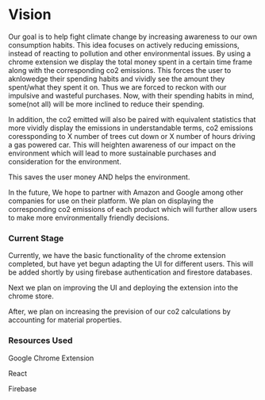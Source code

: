 # Vision
Our goal is to help fight climate change by increasing awareness to our own consumption habits. This idea focuses on actively reducing emissions, instead of reacting to pollution and other environmental issues. By using a chrome extension we display the total money spent in a certain time frame along with the corresponding co2 emissions. This forces the user to aknlowedge their spending habits and vividly see the amount they spent/what they spent it on. Thus we are forced to reckon with our impulsive and wasteful purchases. Now, with their spending habits in mind, some(not all) will be more inclined to reduce their spending. 

In addition, the co2 emitted will also be paired with equivalent statistics that more vividly display the emissions in understandable terms, co2 emissions coressponding to X number of trees cut down or X number of hours driving a gas powered car. This will heighten awareness of our impact on the environment which will lead to more sustainable purchases and consideration for the environment. 

This saves the user money AND helps the environment. 

In the future, We hope to partner with Amazon and Google among other companies for use on their platform. We plan on displaying the corresponding co2 emissions of each product which will further allow users to make more environmentally friendly decisions.


### Current Stage
Currently, we have the basic functionality of the chrome extension completed, but have yet begun adapting the UI for different users. This will be added shortly by using firebase authentication and firestore databases. 

Next we plan on improving the UI and deploying the extension into the chrome store. 

After, we plan on increasing the prevision of our co2 calculations by accounting for material properties. 

### Resources Used
Google Chrome Extension

React

Firebase


